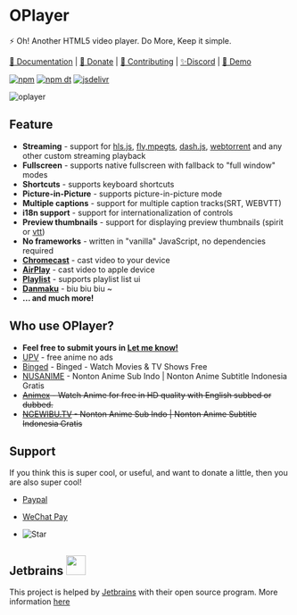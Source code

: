 # OPlayer

⚡ Oh! Another HTML5 video player. Do More, Keep it simple.

[📕 Documentation](https://oplayer.vercel.app) | [🧡 Donate](#support) | [💜 Contributing](./CONTRIBUTING.md) | [✨Discord](https://discord.gg/hzjxYyPbKh) | [🎈 Demo](https://oplayer.vercel.app/oplayer.html?playlist=%5B%7B%22title%22%3A%22Disney's%20Oceans%20-%20MP4%22%2C%22src%22%3A%22https%3A%2F%2Fvjs.zencdn.net%2Fv%2Foceans.mp4%22%2C%22poster%22%3A%22https%3A%2F%2Fvjs.zencdn.net%2Fv%2Foceans.png%22%2C%22duration%22%3A%2200%3A46%22%7D%2C%7B%22title%22%3A%22Big%20Buck%20Bunny%20-%20HLS%22%2C%22src%22%3A%22https%3A%2F%2Ftest-streams.mux.dev%2Fx36xhzz%2Fx36xhzz.m3u8%22%2C%22poster%22%3A%22https%3A%2F%2Fd2zihajmogu5jn.cloudfront.net%2Fbig-buck-bunny%2Fbbb.png%22%2C%22duration%22%3A%2210%3A34%22%7D%2C%7B%22title%22%3A%22Big%20Buck%20Bunny%20-%20DASH%22%2C%22src%22%3A%22https%3A%2F%2Fdash.akamaized.net%2Fakamai%2Fbbb_30fps%2Fbbb_30fps.mpd%22%2C%22poster%22%3A%22https%3A%2F%2Fd2zihajmogu5jn.cloudfront.net%2Fbig-buck-bunny%2Fbbb.png%22%2C%22duration%22%3A%2210%3A34%22%7D%2C%7B%22title%22%3A%22Torrent%22%2C%22src%22%3A%22https%3A%2F%2Fwebtorrent.io%2Ftorrents%2Fsintel.torrent%22%2C%22poster%22%3A%22%22%2C%22duration%22%3A%2214%3A48%22%7D%5D&p=1)

[![npm](https://img.shields.io/npm/v/@oplayer/core?style=flat-square)](https://www.npmjs.com/package/@oplayer/core)
[![npm dt](https://img.shields.io/npm/dm/@oplayer/core?style=flat-square)](https://www.npmjs.com/package/@oplayer/core)
[![jsdelivr](https://data.jsdelivr.com/v1/package/npm/@oplayer/core/badge)](https://www.jsdelivr.com/package/npm/@oplayer/core)

![oplayer](https://cdn.jsdelivr.net/gh/shiyiya/QI-ABSL@master/o/oplayer.png)

## Feature

- **Streaming** - support for [hls.js](https://oplayer.vercel.app/docs/hls), [flv,mpegts](https://oplayer.vercel.app/docs/mpegts), [dash.js](https://oplayer.vercel.app/docs/dash), [webtorrent](https://oplayer.vercel.app/docs/torrent) and any other custom streaming playback
- **Fullscreen** - supports native fullscreen with fallback to "full window" modes
- **Shortcuts** - supports keyboard shortcuts
- **Picture-in-Picture** - supports picture-in-picture mode
- **Multiple captions** - support for multiple caption tracks(SRT, WEBVTT)
- **i18n support** - support for internationalization of controls
- **Preview thumbnails** - support for displaying preview thumbnails (spirit or [vtt](https://oplayer.vercel.app/docs/plugins/vtt-thumbnails))
- **No frameworks** - written in "vanilla" JavaScript, no dependencies required
- **[Chromecast](https://oplayer.vercel.app/docs/plugins/chromecast)** - cast video to your device
- **[AirPlay](https://oplayer.vercel.app/docs/plugins/airplay)** - cast video to apple device
- **[Playlist](https://oplayer.vercel.app/docs/plugins/playlist)** - supports playlist list ui
- **[Danmaku](https://oplayer.vercel.app/danmaku)** - biu biu biu ~
- **... and much more!**

## Who use OPlayer?

- **Feel free to submit yours in [Let me know!](https://github.com/shiyiya/oplayer/discussions/116)**
- [UPV](https://onime.netlify.app) - free anime no ads
- [Binged](https://binge.lol) - Binged - Watch Movies & TV Shows Free
- [NUSANIME](https://play.google.com/store/apps/details?id=com.nusanime.app) - Nonton Anime Sub Indo | Nonton Anime Subtitle Indonesia Gratis
- ~~[Animex](https://www.animex.live/) - Watch Anime for free in HD quality with English subbed or dubbed.~~
- ~~[NGEWIBU.TV](https://ngewibu.tv/) - Nonton Anime Sub Indo | Nonton Anime Subtitle Indonesia Gratis~~

## Support

If you think this is super cool, or useful, and want to donate a little, then you are also super cool!

- [Paypal](https://www.paypal.com/paypalme/ShiYiYa)
- [WeChat Pay](https://www.oaii.me/wechat_donate.png)

- ![Star](https://img.shields.io/github/stars/shiyiya/oplayer?style=social)

## Jetbrains <img src="https://resources.jetbrains.com/storage/products/company/brand/logos/jb_beam.png" width="35" height="35">

This project is helped by [Jetbrains](https://www.jetbrains.com/) with their open source program.
More information [here](https://jb.gg/OpenSourceSupport)
